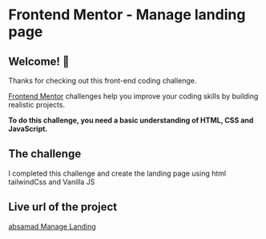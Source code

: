 # Frontend Mentor - Manage landing page

## Welcome! 👋

Thanks for checking out this front-end coding challenge.

[Frontend Mentor](https://www.frontendmentor.io) challenges help you improve your coding skills by building realistic projects.

**To do this challenge, you need a basic understanding of HTML, CSS and JavaScript.**

## The challenge

I completed this challenge and create the landing page using html tailwindCss and Vanilla JS

## Live url of the project

[absamad Manage Landing](https://www.absamad-manage-landingpage.surge.sh)
